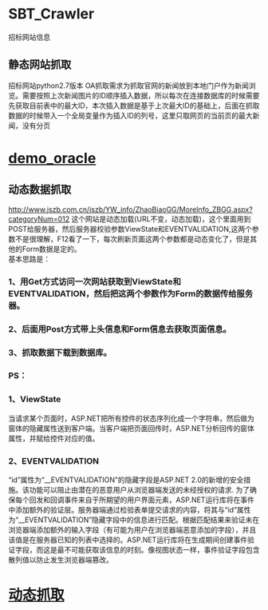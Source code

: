 # SBT_Crawler
招标网站信息
## 静态网站抓取  
招标网站python2.7版本
OA抓取需求为抓取官网的新闻放到本地门户作为新闻浏览。需要按照上次新闻图片的ID顺序插入数据，所以每次在连接数据库的时候需要先获取目前表中的最大ID，本次插入数据是基于上次最大ID的基础上，后面在抓取数据的时候带入一个全局变量作为插入ID的列号，这里只取网页的当前页的最大新闻，没有分页  
# [demo_oracle](https://github.com/huangzy97/SBT_Crawler/blob/master/OA_Crawler)  
## 动态数据抓取  
http://www.jszb.com.cn/jszb/YW_info/ZhaoBiaoGG/MoreInfo_ZBGG.aspx?categoryNum=012
这个网站是动态加载(URL不变，动态加载)，这个里面用到POST给服务器，然后服务器校验参数ViewState和EVENTVALIDATION,这两个参数不是很理解，F12看了一下，每次刷新页面这两个参数都是动态变化了，但是其他的Form数据是定的。    
基本思路是：  
### 1、用Get方式访问一次网站获取到ViewState和EVENTVALIDATION，然后把这两个参数作为Form的数据传给服务器。  
### 2、后面用Post方式带上头信息和Form信息去获取页面信息。  
### 3、抓取数据下载到数据库。  
### PS：  
### 1、ViewState  
当请求某个页面时，ASP.NET把所有控件的状态序列化成一个字符串，然后做为窗体的隐藏属性送到客户端。当客户端把页面回传时，ASP.NET分析回传的窗体属性，并赋给控件对应的值。  
### 2、EVENTVALIDATION  
“id”属性为“__EVENTVALIDATION”的隐藏字段是ASP.NET 2.0的新增的安全措施。该功能可以阻止由潜在的恶意用户从浏览器端发送的未经授权的请求.
为了确保每个回发和回调事件来自于所期望的用户界面元素，ASP.NET运行库将在事件中添加额外的验证层。服务器端通过检验表单提交请求的内容，将其与“id”属性为“__EVENTVALIDATION”隐藏字段中的信息进行匹配。根据匹配结果来验证未在浏览器端添加额外的输入字段（有可能为用户在浏览器端恶意添加的字段），并且该值是在服务器已知的列表中选择的。ASP.NET运行库将在生成期间创建事件验证字段，而这是最不可能获取该信息的时刻。像视图状态一样，事件验证字段包含散列值以防止发生浏览器端篡改。  
# [动态抓取](https://github.com/huangzy97/SBT_Crawler/blob/master/Dynamic_crawl.py) 
